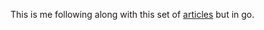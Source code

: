 This is me following along with this set of [articles](https://cstack.github.io/db_tutorial/parts/part1.html) but in go.
